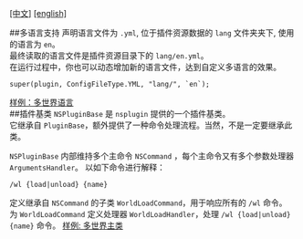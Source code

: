 [[中文]](nsplugin-doc.md)  [[english]](nsplugin-doc.en.md)

##多语言支持
声明语言文件为 `.yml`, 位于插件资源数据的 `lang` 文件夹夹下, 使用的语言为 `en`。  
最终读取的语言文件是插件资源目录下的 `lang/en.yml`。  
在运行过程中，你也可以动态增加新的语言文件，达到自定义多语言的效果。
```
super(plugin, ConfigFileType.YML, "lang/", `en`);
```

[样例：多世界语言](https://github.com/WanneSimon/ns-world/tree/main/src/main/java/cc/wanforme/nukkit/nsworld/nsworld/LangHolder.java)  
##插件基类
`NSPluginBase` 是 `nsplugin` 提供的一个插件基类。  
它继承自 `PluginBase`，额外提供了一种命令处理流程。当然，不是一定要继承此类。

`NSPluginBase` 内部维持多个主命令 `NSCommand` ，每个主命令又有多个参数处理器 `ArgumentsHandler`。
以如下命令进行解释：
```
/wl {load|unload} {name}
```
定义继承自 `NSCommand` 的子类 `WorldLoadCommand`，用于响应所有的 `/wl` 命令。  
为 `WorldLoadCommand` 定义处理器 `WorldLoadHandler`，处理 `/wl {load|unload} {name}` 命令。
[样例: 多世界主类](https://github.com/WanneSimon/ns-world/tree/main/src/main/java/cc/wanforme/nukkit/nsworld/NSWorld.java)
